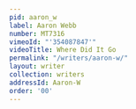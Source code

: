```yaml
---
pid: aaron_w
label: Aaron Webb
number: MT7316
vimeoId: "'354087847'"
videoTitle: Where Did It Go
permalink: "/writers/aaron-w/"
layout: writer
collection: writers
addressId: Aaron-W
order: '00'
---
```

